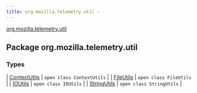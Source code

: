 ```yaml
---
title: org.mozilla.telemetry.util - 
---
```


[org.mozilla.telemetry.util](./index.html)

## Package org.mozilla.telemetry.util

### Types

| [ContextUtils](-context-utils/index.html) | `open class ContextUtils` |
| [FileUtils](-file-utils/index.html) | `open class FileUtils` |
| [IOUtils](-i-o-utils/index.html) | `open class IOUtils` |
| [StringUtils](-string-utils/index.html) | `open class StringUtils` |

